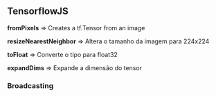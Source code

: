 ## TensorflowJS

__fromPixels__ => Creates a tf.Tensor from an image

__resizeNearestNeighbor__ => Altera o tamanho da imagem para 224x224

__toFloat__ => Converte o tipo para float32

__expandDims__ => Expande a dimensão do tensor

### Broadcasting
